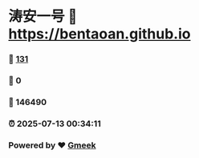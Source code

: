 # 涛安一号 :link: https://bentaoan.github.io 
### :page_facing_up: [131](https://bentaoan.github.io/tag.html) 
### :speech_balloon: 0 
### :hibiscus: 146490 
### :alarm_clock: 2025-07-13 00:34:11 
### Powered by :heart: [Gmeek](https://github.com/Meekdai/Gmeek)
